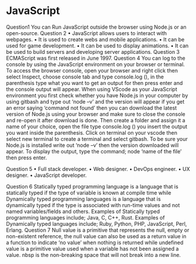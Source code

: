 # JavaScript

Question1 
You can Run JavaScript outside the browser using Node.js or an open-source.
Question 2
•	JavaScript allows users to interact with webpages.
•	It is used to create webs and mobile applications.
•	It can be used for game development.
•	It can be used to display animations.
•	It can be used to build servers and developing server applications.
Question 3
ECMAScript was first released in June 1997.
Question 4
You can log to the console by using the JavaScript environment on your browser or terminal. To access the browser console, open your browser and right click then select Inspect, choose console tab and type console.log (), in the parenthesis type what you want to get an output for then press enter and the console output will appear. When using VScode as your JavaScript environment you first check whether you have Node.js in your computer by using gitbash and type out ‘node  –v’ and the version will appear if you get an error saying ‘command not found’ then you can download the latest version of Node.js using your browser and make sure to close the console and re-open it after download is done. Then create a folder and assign it a name of your choice, open the file type console.log () you insert the output you want inside the parenthesis. Click on terminal on your vscode then select new terminal to create a terminal and select gitbash. To be sure your Node.js is installed write out ‘node –v’ then the version downloaded will appear. To display the output, type the command; node ‘name of the file’ then press enter.

Question 5 
•	Full stack developer.
•	Web designer.
•	DevOps engineer.
•	UX designer.
•	JavaScript developer.

Question 6
Statically typed programming language is a language that is statically typed if the type of variable is known at compile time while Dynamically typed programming languages is a language that is dynamically typed if the type is associated with run-time values and not named variables/fields and others.
Examples of Statically typed programming languages include; Java, C, C++, Rust.
Examples of Dynamically typed languages include; Ruby, Python, PHP, JavaScript, Perl, Erlang.
Question 7
Null value is a primitive that represents the null, empty or non-existent reference, the null value can also be used as a return value in a function to indicate ‘no value’ when nothing is returned while undefined value is a primitive value used when a variable has not been assigned a value. nbsp is the non-breaking space that will not break into a new line.
